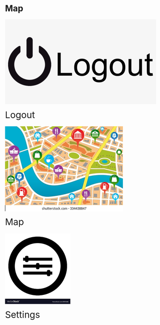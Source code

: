 
# Map

[![Logout](../imgs/logout.png "Logout")](..)  
<div style="font-size: 30px; margin-bottom: 20px;"> Logout </div>    
  
![Map](../imgs/map.png "Map")  
<div style="font-size: 30px; margin-bottom: 20px;"> Map </div>    
  
[![Settings](../imgs/settings.png "Settings")](settings)  
<div style="font-size: 30px; margin-bottom: 20px;"> Settings </div>    
